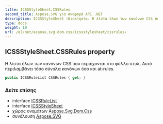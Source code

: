 ```yaml
---
title: ICSSStyleSheet.CSSRules
second_title: Aspose.SVG για Αναφορά API .NET
description: ICSSStyleSheet ιδιοκτησία. Η λίστα όλων των κανόνων CSS που περιέχονται στο φύλλο στυλ. Αυτό περιλαμβάνει τόσο σύνολα κανόνων όσο και atrules.
type: docs
weight: 10
url: /el/net/aspose.svg.dom.css/icssstylesheet/cssrules/
---
```

## ICSSStyleSheet.CSSRules property

Η λίστα όλων των κανόνων CSS που περιέχονται στο φύλλο στυλ. Αυτό περιλαμβάνει τόσο σύνολα κανόνων όσο και at-rules.

```csharp
public ICSSRuleList CSSRules { get; }
```

### Δείτε επίσης

* interface [ICSSRuleList](../../icssrulelist/)
* interface [ICSSStyleSheet](../)
* χώρος ονομάτων [Aspose.Svg.Dom.Css](../../icssstylesheet/)
* συνέλευση [Aspose.SVG](../../../)


